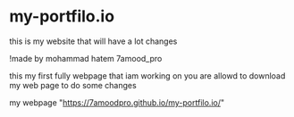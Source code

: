 # my-portfilo.io
this is my website that will have a lot changes


!made by mohammad hatem 
7amood_pro

this my first fully webpage that iam working on 
you are allowd to download my web page to do some changes



my webpage "https://7amoodpro.github.io/my-portfilo.io/"